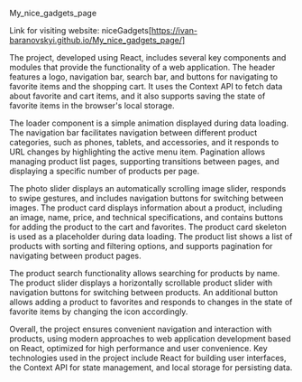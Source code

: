 My_nice_gadgets_page

Link for visiting website: niceGadgets[https://ivan-baranovskyi.github.io/My_nice_gadgets_page/]

The project, developed using React, includes several key components and modules that provide the functionality of a web application. The header features a logo, navigation bar, search bar, and buttons for navigating to favorite items and the shopping cart. It uses the Context API to fetch data about favorite and cart items, and it also supports saving the state of favorite items in the browser's local storage.

The loader component is a simple animation displayed during data loading. The navigation bar facilitates navigation between different product categories, such as phones, tablets, and accessories, and it responds to URL changes by highlighting the active menu item. Pagination allows managing product list pages, supporting transitions between pages, and displaying a specific number of products per page.

The photo slider displays an automatically scrolling image slider, responds to swipe gestures, and includes navigation buttons for switching between images. The product card displays information about a product, including an image, name, price, and technical specifications, and contains buttons for adding the product to the cart and favorites. The product card skeleton is used as a placeholder during data loading. The product list shows a list of products with sorting and filtering options, and supports pagination for navigating between product pages.

The product search functionality allows searching for products by name. The product slider displays a horizontally scrollable product slider with navigation buttons for switching between products. An additional button allows adding a product to favorites and responds to changes in the state of favorite items by changing the icon accordingly.

Overall, the project ensures convenient navigation and interaction with products, using modern approaches to web application development based on React, optimized for high performance and user convenience. Key technologies used in the project include React for building user interfaces, the Context API for state management, and local storage for persisting data.
